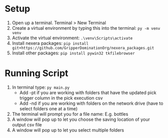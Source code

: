 # Setup
1) Open up a terminal. Terminal > New Terminal
2) Create a virtual environment by typing this into the terminal: ```py -m venv venv```
3) Activate the virtual environment: ```.\venv\Scripts\activate```
4) Install nexera packages: ```pip install git+https://github.com/GripperDominationOrg/nexera_packages.git```
5) Install other packages: ```pip install pywin32 tkfilebrowser```

# Running Script
1) In terminal type: ```py main.py```
    - Add -pt if you are working with folders that have the updated pick trigger column in the pick execution csv
    - Add -nd if you are working with folders on the network drive (have to select folders one at a time)
2) The terminal will prompt you for a file name: E.g. bottles
3) A window will pop up to let you choose the saving location of your output csv file
4) A window will pop up to let you select multiple folders
